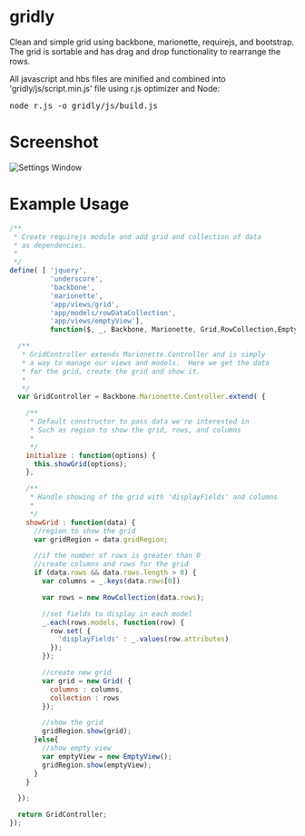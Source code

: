 gridly
==================================

Clean and simple grid using backbone, marionette, requirejs, and bootstrap.  The grid is sortable and has drag and drop functionality to rearrange the rows.

All javascript and hbs files are minified and combined into 'gridly/js/script.min.js' file using r.js optimizer and Node:
<pre>node r.js -o gridly/js/build.js</pre>

Screenshot
==========
![Settings Window](https://raw.github.com/julesbond007/gridly/master/docs/gridly.png)

Example Usage
=============
```javascript
/**
 * Create requirejs module and add grid and collection of data
 * as dependencies.
 *
 */
define( [ 'jquery',
          'underscore',
          'backbone',
          'marionette',
          'app/views/grid',
          'app/models/rowDataCollection',
          'app/views/emptyView'],
          function($, _, Backbone, Marionette, Grid,RowCollection,EmptyView) {

  /**
   * GridController extends Marionette.Controller and is simply
   * a way to manage our views and models.  Here we get the data
   * for the grid, create the grid and show it.
   *
   */
  var GridController = Backbone.Marionette.Controller.extend( {

    /**
     * Default constructor to pass data we're interested in
     * Such as region to show the grid, rows, and columns
     *
     */
    initialize : function(options) {
      this.showGrid(options);
    },

    /**
     * Handle showing of the grid with 'displayFields' and columns
     *
     */
    showGrid : function(data) {
      //region to show the grid
      var gridRegion = data.gridRegion;

      //if the number of rows is greater than 0
      //create columns and rows for the grid
      if (data.rows && data.rows.length > 0) {
        var columns = _.keys(data.rows[0])

        var rows = new RowCollection(data.rows);

        //set fields to display in each model
        _.each(rows.models, function(row) {
          row.set( {
            'displayFields' : _.values(row.attributes)
          });
        });

        //create new grid
        var grid = new Grid( {
          columns : columns,
          collection : rows
        });

        //show the grid
        gridRegion.show(grid);
      }else{
        //show empty view
        var emptyView = new EmptyView();
        gridRegion.show(emptyView);
      }
    }

  });

  return GridController;
});
